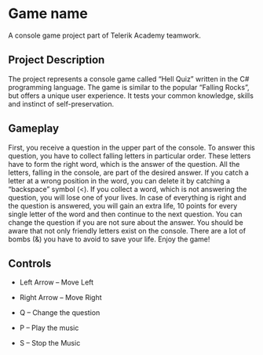 # Game name
A console game project part of Telerik Academy teamwork.
## Project Description

The project represents a console game called “Hell Quiz” written in the C# programming language. The game is similar to the popular “Falling Rocks”, but offers a unique user experience. It tests your common knowledge, skills and instinct of self-preservation.

## Gameplay

First, you receive a question in the upper part of the console. To answer this question, you have to collect falling letters in particular order. These letters have to form the right word, which is the answer of the question. All the letters, falling in the console, are part of the desired answer. If you catch a letter at a wrong position in the word, you can delete it by catching a “backspace” symbol (<). If you collect a word, which is not answering the question, you will lose one of your lives. In case of everything is right and the question is answered, you will gain an extra life, 10 points for every single letter of the word and then continue to the next question. You can change the question if you are not sure about the answer. You should be aware that not only friendly letters exist on the console. There are a lot of bombs (&) you have to avoid to save your life. Enjoy the game!

## Controls

* Left Arrow – Move Left

* Right Arrow – Move Right

* Q – Change the question

* P – Play the music

* S – Stop the Music
